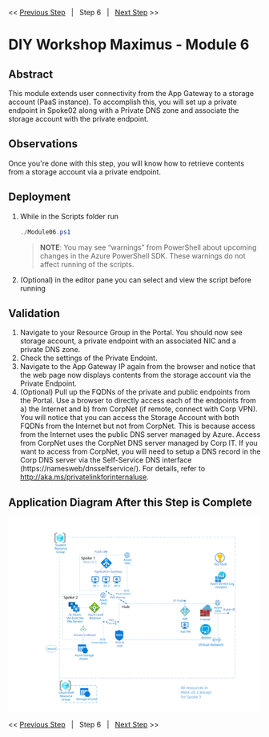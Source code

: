 << [Previous Step][Prev]&nbsp;&nbsp;&nbsp;|&nbsp;&nbsp;&nbsp;Step 6&nbsp;&nbsp;&nbsp;|&nbsp;&nbsp;&nbsp;[Next Step][Next] >> 

# DIY Workshop Maximus - Module 6

## Abstract
This module extends user connectivity from the App Gateway to a storage account (PaaS instance). To accomplish this, you will set up a private endpoint in Spoke02 along with a Private DNS zone and associate the storage account with the private endpoint.

## Observations
Once you're done with this step, you will know how to retrieve contents from a storage account via a private endpoint.

## Deployment
1. While in the Scripts folder run
   ```powershell
   ./Module06.ps1
   ```
   > **NOTE**: You may see “warnings” from PowerShell about upcoming changes in the Azure PowerShell SDK. These warnings do not affect running of the scripts.

2. (Optional) in the editor pane you can select and view the script before running

## Validation
1. Navigate to your Resource Group in the Portal. You should now see storage account, a private endpoint with an associated NIC and a private DNS zone. 
2. Check the settings of the Private Endoint.
3. Navigate to the App Gateway IP again from the browser and notice that the web page now displays contents from the storage account via the Private Endpoint.
4. (Optional) Pull up the FQDNs of the private and public endpoints from the Portal. Use a browser to directly access each of the endpoints from a) the Internet and b) from CorpNet (if remote, connect with Corp VPN). You will notice that you can access the Storage Account with both FQDNs from the Internet but not from CorpNet. This is because access from the Internet uses the public DNS server managed by Azure. Access from CorpNet uses the CorpNet DNS server managed by Corp IT. If you want to access from CorpNet, you will need to setup a DNS record in the Corp DNS server via the Self-Service DNS interface (https://namesweb/dnsselfservice/). For details, refer to http://aka.ms/privatelinkforinternaluse. 



## Application Diagram After this Step is Complete
[![1]][1]

<< [Previous Step][Prev]&nbsp;&nbsp;&nbsp;|&nbsp;&nbsp;&nbsp;Step 6&nbsp;&nbsp;&nbsp;|&nbsp;&nbsp;&nbsp;[Next Step][Next] >> 

<!--Link References-->
[Prev]: ./Module05.md
[Next]: ./Module07.md

<!--Image References-->
[1]: ./Media/Step6.svg "As built diagram for step 6" 